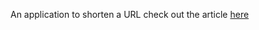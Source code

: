 An application to shorten a URL check out the article [here](https://url-shortener-8mzo.onrender.com/](https://medium.com/@oladejit3/how-to-build-and-deploy-a-url-shortener-using-node-js-2dad693d586a)https://medium.com/@oladejit3/how-to-build-and-deploy-a-url-shortener-using-node-js-2dad693d586a) 
